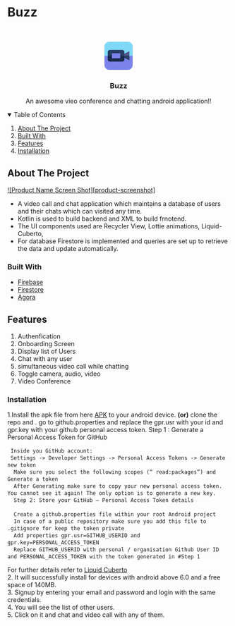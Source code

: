 # Buzz







<!-- PROJECT LOGO -->
<br />
<p align="center">
  
   <img src=https://github.com/Pranjal9999999/Buzz/blob/master/app/src/main/res/drawable/video_app_icon.png>

  <h3 align="center">Buzz</h3>

  <p align="center">
    An awesome vieo conference and chatting android application!!
    
  </p>
</p>



<!-- TABLE OF CONTENTS -->
<details open="open">
  <summary>Table of Contents</summary>
  <ol>
    <li><a href="#about-the-project">About The Project</a></li>
      <li><a href="#built-with">Built With</a></li>
       <li><a href="#features">Features</a></li>
         <li><a href="#installation">Installation</a></li>
      </ol>
</details>



<!-- ABOUT THE PROJECT -->
## About The Project

[![Product Name Screen Shot][product-screenshot]](https://example.com)


* A video call and chat application which maintains a database of users and their chats which can visited any time.
* Kotlin is used to build backend and XML to build frnotend.
* The UI components used are Recycler View, Lottie animations, Liquid-Cuberto, 
* For database Firestore is implemented and queries are set up to retrieve the data and update automatically.




### Built With


* [Firebase](https://firebase.google.com/)
* [Firestore](https://firebase.google.com/products/firestore)
* [Agora](https://agoraio-community.github.io/AgoraWebSDK-NG/docs/en/basic_call)



<!-- GETTING STARTED -->
## Features
<ol>
  <li>Authenfication</li>
  <li>Onboarding Screen</li>
  <li>Display list of Users</li>
  <li>Chat with any user</li>
  <li>simultaneous video call while chatting</li>
  <li>Toggle camera, audio, video</li>
  <li>Video Conference</li>
  </ol>
  






### Installation

1.Install the apk file from here <a href="https://github.com/Pranjal9999999/Buzz/releases/download/v1.0-alpha/final-apk.apk"> APK</a> to your android device.</a>
              <b>(or)</b> 
  clone the repo and . go to github.properties and replace the gpr.usr with your id and gpr.key with your github personal access token.
      Step 1 : Generate a Personal Access Token for GitHub

     Inside you GitHub account:
     Settings -> Developer Settings -> Personal Access Tokens -> Generate new token
      Make sure you select the following scopes (“ read:packages”) and Generate a token
      After Generating make sure to copy your new personal access token. You cannot see it again! The only option is to generate a new key.
      Step 2: Store your GitHub — Personal Access Token details

      Create a github.properties file within your root Android project
      In case of a public repository make sure you add this file to .gitignore for keep the token private
      Add properties gpr.usr=GITHUB_USERID and gpr.key=PERSONAL_ACCESS_TOKEN
      Replace GITHUB_USERID with personal / organisation Github User ID and PERSONAL_ACCESS_TOKEN with the token generated in #Step 1
 For further details refer to <a href="https://github.com/Cuberto/liquid-swipe-android"> Liquid Cuberto</a><br>
2. It will successfully install for devices with android above 6.0 and a free space of 140MB.<br>
3. Signup by entering your email and password and login with the same credentials.<br>
4. You will see the list of other users.<br>
5. Click on it and chat and video call with any of them.<br>













